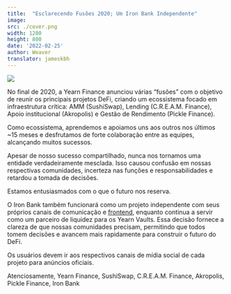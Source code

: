 ```yaml
---
title:  "Esclarecendo Fusões 2020; Um Iron Bank Independente"
image:
src: ./cover.png
width: 1280
height: 800
date: '2022-02-25'
author: Weaver
translator: jameskbh
---
```


![](cover.png?w=800&h=450)

No final de 2020, a Yearn Finance anunciou várias “fusões” com o objetivo de reunir os principais projetos DeFi, criando um ecossistema focado em infraestrutura crítica: AMM (SushiSwap), Lending (C.R.E.A.M. Finance), Apoio institucional (Akropolis) e Gestão de Rendimento (Pickle Finance).

Como ecossistema, aprendemos e apoiamos uns aos outros nos últimos ~15 meses e desfrutamos de forte colaboração entre as equipes, alcançando muitos sucessos.

Apesar de nosso sucesso compartilhado, nunca nos tornamos uma entidade verdadeiramente mesclada. Isso causou confusão em nossas respectivas comunidades, incerteza nas funções e responsabilidades e retardou a tomada de decisões.

Estamos entusiasmados com o que o futuro nos reserva.

O Iron Bank também funcionará como um projeto independente com seus próprios canais de comunicação e [frontend](https://app.ib.xyz/), enquanto continua a servir como um parceiro de liquidez para os Yearn Vaults. Essa decisão fornece a clareza de que nossas comunidades precisam, permitindo que todos tomem decisões e avancem mais rapidamente para construir o futuro do DeFi.

Os usuários devem ir aos respectivos canais de mídia social de cada projeto para anúncios oficiais.

Atenciosamente,
Yearn Finance, SushiSwap, C.R.E.A.M. Finance, Akropolis, Pickle Finance, Iron Bank
